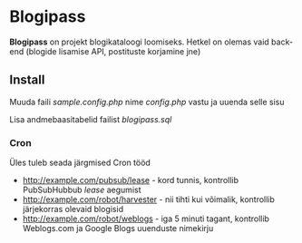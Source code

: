 # Blogipass

**Blogipass** on projekt blogikataloogi loomiseks. Hetkel on olemas vaid back-end (blogide lisamise API, postituste korjamine jne)

## Install

Muuda faili *sample.config.php* nime *config.php* vastu ja uuenda selle sisu

Lisa andmebaasitabelid failist *blogipass.sql*

### Cron

Üles tuleb seada järgmised Cron tööd

  * http://example.com/pubsub/lease - kord tunnis, kontrollib PubSubHubbub *lease* aegumist    
  * http://example.com/robot/harvester - nii tihti kui võimalik, kontrollib järjekorras olevaid blogisid
  * http://example.com/robot/weblogs - iga 5 minuti tagant, kontrollib Weblogs.com ja Google Blogs uuenduste nimekirju